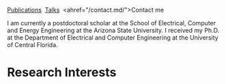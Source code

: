 <a href="https://scholar.google.com/scholar?hl=en&as_sdt=0%2C3&q=pouria+saidi&btnG=">Publications</a>  &nbsp;[Talks](Talks.md) &nbsp;<ahref="/contact.md/">Contact me</a> &nbsp; 

I am currently a postdoctoral scholar at the School of Electrical, Computer and Energy Engineering at the Arizona State University. I received my Ph.D. at the Department of Electrical and Computer Engineering at the University of Central Florida.

# Research Interests

